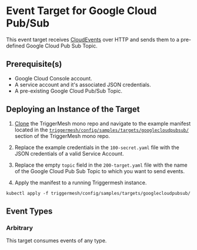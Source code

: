 # Event Target for Google Cloud Pub/Sub

This event target receives [CloudEvents][ce] over HTTP and sends them to a pre-defined Google Cloud Pub Sub Topic.


## Prerequisite(s)

- Google Cloud Console account.
- A service account and it's associated JSON credentials.
- A pre-existing Google Cloud Pub/Sub Topic.


## Deploying an Instance of the Target

1. [Clone][clone] the TriggerMesh mono repo and navigate to the example manifest located in the [`triggermesh/config/samples/targets/googlecloudpubsub/`][sample-manifest] section of the TriggerMesh mono repo.

1. Replace the example credentials in the `100-secret.yaml` file with the JSON credentials of a valid Service Account.

1. Replace the empty `topic` field in the `200-target.yaml` file with the name of the Google Cloud Pub Sub Topic to which you want to send events.

1. Apply the manifest to a running Triggermesh instance.
```
kubectl apply -f triggermesh/config/samples/targets/googlecloudpubsub/
```

## Event Types
### Arbitrary
This target consumes events of any type.

[ce]: https://cloudevents.io/
[ce-jsonformat]: https://github.com/cloudevents/spec/blob/v1.0/json-format.md
[sample-manifest]: https://github.com/triggermesh/triggermesh/tree/main/config/samples/targets/googlecloudpubsub
[clone]: https://github.com/triggermesh/triggermesh/archive/refs/heads/main.zip
